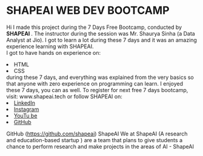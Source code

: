 # SHAPEAI WEB DEV BOOTCAMP 
Hi I made this project during the 7 Days Free Bootcamp, conducted by <b> SHAPEAI 
</b>. 
The instructor during the session was Mr. Shaurya Sinha (a Data Analyst at Jio). I got to 
learn a lot during these 7 days and it was an amazing experience learning with SHAPEAI. 
<br>I got to have hands on experience on: 
<li>HTML 
<li>CSS 
<br>during these 7 days, and everything was explained from the very basics so that 
anyone with zero experience on programming can learn. 
I enjoyed these 7 days, you can as well. To register for next free 7 days bootcamp, visit: 
www.shapeai.tech 
or follow SHAPEAI on: 
<li><a href= 
"https://in.linkedin.com/company/shapeai">LinkedIn</a> 
<li><a href= 
"https://www.instagram.com/shape.ai/?hl=en">Instagram</a> 
<li><a 
href= 
"https://www.youtube.com/channel/UCTUvDLTW9meuDXWcbmISPdA">YouTu 
be</a> 
<li><a href= 
"https://github.com/shapeai">GitHub</a>

GitHub (https://github.com/shapeai)
ShapeAI
We at ShapeAI (A research and education-based startup ) are a team that plans to give students a chance to perform research and make projects in the areas of AI - ShapeAI

